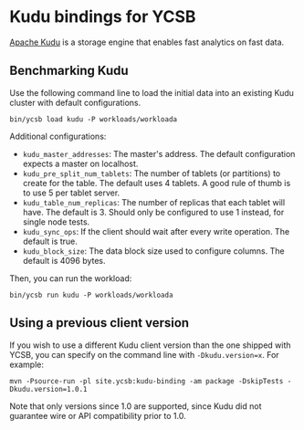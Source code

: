 <!--
Copyright (c) 2015-2016 YCSB contributors. All rights reserved.

Licensed under the Apache License, Version 2.0 (the "License"); you
may not use this file except in compliance with the License. You
may obtain a copy of the License at

http://www.apache.org/licenses/LICENSE-2.0

Unless required by applicable law or agreed to in writing, software
distributed under the License is distributed on an "AS IS" BASIS,
WITHOUT WARRANTIES OR CONDITIONS OF ANY KIND, either express or
implied. See the License for the specific language governing
permissions and limitations under the License. See accompanying
LICENSE file.
-->

# Kudu bindings for YCSB

[Apache Kudu](https://kudu.apache.org) is a storage engine that enables fast
analytics on fast data.

## Benchmarking Kudu

Use the following command line to load the initial data into an existing Kudu
cluster with default configurations.

```
bin/ycsb load kudu -P workloads/workloada
```

Additional configurations:
* `kudu_master_addresses`: The master's address. The default configuration
  expects a master on localhost.
* `kudu_pre_split_num_tablets`: The number of tablets (or partitions) to create
  for the table. The default uses 4 tablets. A good rule of thumb is to use 5
  per tablet server.
* `kudu_table_num_replicas`: The number of replicas that each tablet will have.
  The default is 3. Should only be configured to use 1 instead, for single node tests.
* `kudu_sync_ops`: If the client should wait after every write operation. The
  default is true.
* `kudu_block_size`: The data block size used to configure columns. The default
  is 4096 bytes.

Then, you can run the workload:

```
bin/ycsb run kudu -P workloads/workloada
```

## Using a previous client version

If you wish to use a different Kudu client version than the one shipped with
YCSB, you can specify on the command line with `-Dkudu.version=x`. For example:

```
mvn -Psource-run -pl site.ycsb:kudu-binding -am package -DskipTests -Dkudu.version=1.0.1
```

Note that only versions since 1.0 are supported, since Kudu did not guarantee
wire or API compatibility prior to 1.0.

